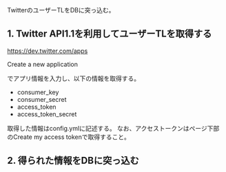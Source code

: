 TwitterのユーザーTLをDBに突っ込む。

## 1. Twitter API1.1を利用してユーザーTLを取得する

https://dev.twitter.com/apps

Create a new application

でアプリ情報を入力し、以下の情報を取得する。

* consumer_key
* consumer_secret
* access_token
* access_token_secret

取得した情報はconfig.ymlに記述する。
なお、アクセストークンはページ下部のCreate my access tokenで取得すること。

## 2. 得られた情報をDBに突っ込む

